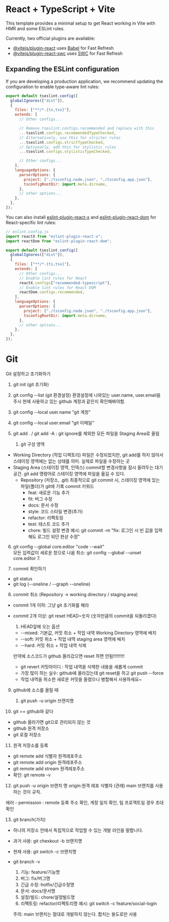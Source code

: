 # React + TypeScript + Vite

This template provides a minimal setup to get React working in Vite with HMR and some ESLint rules.

Currently, two official plugins are available:

- [@vitejs/plugin-react](https://github.com/vitejs/vite-plugin-react/blob/main/packages/plugin-react) uses [Babel](https://babeljs.io/) for Fast Refresh
- [@vitejs/plugin-react-swc](https://github.com/vitejs/vite-plugin-react/blob/main/packages/plugin-react-swc) uses [SWC](https://swc.rs/) for Fast Refresh

## Expanding the ESLint configuration

If you are developing a production application, we recommend updating the configuration to enable type-aware lint rules:

```js
export default tseslint.config([
  globalIgnores(["dist"]),
  {
    files: ["**/*.{ts,tsx}"],
    extends: [
      // Other configs...

      // Remove tseslint.configs.recommended and replace with this
      ...tseslint.configs.recommendedTypeChecked,
      // Alternatively, use this for stricter rules
      ...tseslint.configs.strictTypeChecked,
      // Optionally, add this for stylistic rules
      ...tseslint.configs.stylisticTypeChecked,

      // Other configs...
    ],
    languageOptions: {
      parserOptions: {
        project: ["./tsconfig.node.json", "./tsconfig.app.json"],
        tsconfigRootDir: import.meta.dirname,
      },
      // other options...
    },
  },
]);
```

You can also install [eslint-plugin-react-x](https://github.com/Rel1cx/eslint-react/tree/main/packages/plugins/eslint-plugin-react-x) and [eslint-plugin-react-dom](https://github.com/Rel1cx/eslint-react/tree/main/packages/plugins/eslint-plugin-react-dom) for React-specific lint rules:

```js
// eslint.config.js
import reactX from "eslint-plugin-react-x";
import reactDom from "eslint-plugin-react-dom";

export default tseslint.config([
  globalIgnores(["dist"]),
  {
    files: ["**/*.{ts,tsx}"],
    extends: [
      // Other configs...
      // Enable lint rules for React
      reactX.configs["recommended-typescript"],
      // Enable lint rules for React DOM
      reactDom.configs.recommended,
    ],
    languageOptions: {
      parserOptions: {
        project: ["./tsconfig.node.json", "./tsconfig.app.json"],
        tsconfigRootDir: import.meta.dirname,
      },
      // other options...
    },
  },
]);
```

# Git

Git 설정하고 초기화하기

1. git init (git 초기화)
2. git config --list (git 환경설정)
   환경설정에 나와있는 user.name, user.email을 주시
   현재 사용하고 있는 github 계정과 같은지 확인해봐야함.
3. git config --local user.name "git 계정"
4. git config --local user.email "git 이메일"

5. git add . / git add -A : git ignore를 제외한 모든 파일을 Staging Area로 올림
   1. git 구성 영역

- Working Directory (작업 디렉토리)
  파일은 수정되었지만, git add를 하지 않아서 스테이징 영역에는 없는 상태를 의미.
  실제로 파일을 수정하는 곳
- Staging Area (스테이징 영역, 인덱스)
  commit할 변경사항을 잠시 올려두는 대기 공간.
  git add 명령어로 스테이징 영역에 파일을 옮길 수 있다.
  - Repository (저장소, .git)
    최종적으로 git commit 시, 스테이징 영역에 있는 파일(폴더)가 git에 기록
    commit 키워드
    - feat: 새로운 기능 추가
    - fit: 버그 수정
    - docs: 문서 수정
    - style: 코드 스타일 변경(추가)
    - refactor: 리펙토링
    - test: 테스트 코드 추가
    - chore: 빌드 설정 변경
      예시: git commit -m "fix: 로그인 시 빈 값을 입력해도 로그인 되던 현상 수정"

6. git config --global core.editor "code --wait"  
   모든 입력값이 새로운 창으로 나옴
   취소: git config --global --unset core.editor 7.

7. commit 확인하기

- git status
- git log (--oneline / --graph --oneline)

8. commit 취소 (Repository -> working directory / staging area)

- commit 1개 이하: 그냥 git 초기화를 해라
- commit 2개 이상: git reset HEAD~숫자 (숫자만큼의 commit을 되돌리겠다)

  1. HEAD앞에 오는 옵션

  - --mixed: 기본값, 커밋 취소 + 작업 내역 Working Directory 영역에 배치
  - --soft: 커밋 취소 + 작업 내역 staging area 영역에 배치
  - --hard: 커밋 취소 + 작업 내역 삭제

  만약에 소스코드가 github 올라갔으면 reset 하면 안됨!!!!!!!!!

  - git revert 커밋아이디 : 작업 내역을 삭제한 내용을 새롭게 commit
  - 가장 많이 하는 실수: github에 올라갔는데 git reset을 하고 git push --force
  - 작업 내역을 취소한 새로운 커밋을 올렸으니 병합해서 사용하세요~

9. github에 소스를 올릴 때

   1. git push -u origin 브랜치명

10. git == github와 같다

- github 올라가면 git으로 관리되지 않는 것
- github 원격 저장소
- git 로컬 저장소

11. 원격 저장소를 등록

- git remote add 식별자 원격레포주소
- git remote add origin 원격레포주소
- git remote add stream 원격레포주소
- 확인: git remote -v

12. git push -u origin 브랜치 명
    origin:원격 레포 식별자 (관례)
    main 브랜치를 사용하는 것이 규칙.

에러 - permission
: remote 등록 주소 확인, 계정 일치 확인, 팀 프로젝트일 경우 초대 확인

13. git branch(가지)

- 하나의 저장소 안에서 독립적으로 작업할 수 있는 개발 라인을 말합니다.
- 과거 사용: git chexkout -b 브랜치명
- 현재 사용: git switch -c 브랜치명
- git branch -v

  1. 기능: feature/기능명
  2. 버그: fix/버그명
  3. 긴급 수정: hotfix/긴급수정명
  4. 문서: docs/문서명
  5. 설정/빌드: chore/설정빌드명
  6. 리팩토링: refactor/리펙토리명
     예시: git switch -c feature/social-login

  주의: main 브랜치는 절대로 개발하지 않는다. 합치는 용도로만 사용
